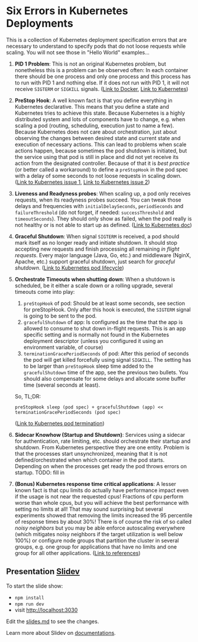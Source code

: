 # Six Errors in Kubernetes Deployments

This is a collection of Kubernetes deployment specification errors that are necessary to understand to specify pods that do not loose requests while scaling. You will not see those in "Hello World" examples...

1. **PID 1 Problem**: This is not an original Kubernetes problem, but nonetheless this is a problem can be observed often: In each container there should be one process and only one process and this process has to run with PID 1 and nothing else. If it does not run with PID 1, it will not receive `SIGTERM` or `SIGKILL` signals. ([Link to Docker](https://docs.docker.com/develop/develop-images/dockerfile_best-practices/#cmd), [Link to Kubernetes](https://cloud.google.com/architecture/best-practices-for-building-containers))
2. **PreStop Hook**: A well known fact is that you define everything in Kubernetes declarative. This means that you define a state and Kubernetes tries to achieve this state. Because Kubernetes is a highly distributed system and lots of components have to change, e.g. when scaling a pod (routing, scheduling, execution just to name a few). Because Kubernetes does not care about orchestration, just about observing the changes between desired state and current state and execution of necessary actions. This can lead to problems when scale actions happen, because sometimes the pod shutdown is initiated, but the service using that pod is still in place and did not yet receive its action from the designated controller.
Because of that it is _best practice_ (or better called a workaround) to define a `preStopHook` in the pod spec with a delay of some seconds to not loose requests in scaling down. ([Link to Kubernetes issue 1](https://github.com/kubernetes/kubernetes/issues/43576), [Link to Kubernetes issue 2](https://github.com/kubernetes-retired/contrib/issues/1140#issuecomment-231641402))
3. **Liveness and Readyness probes**: When scaling up, a pod only receives requests, when its readyness probes succeed. You can tweak those delays and frequencies with `initialDelaySeconds`, `periodSeconds` and `failureThreshold` (do not forget, if needed: `successThreshold` and `timeoutSeconds`). They should only show as failed, when the pod really is not healthy or is not able to start up as defined. ([Link to Kubernetes doc](https://kubernetes.io/docs/concepts/workloads/pods/pod-lifecycle/#container-probes))
4. **Graceful Shutdown**: When signal `SIGTERM` is received, a pod should mark itself as no longer ready and initiate shutdown. It should stop accepting new requests and finish processing all remaining _in flight requests_. Every major language (Java, Go, etc.) and middleware (NginX, Apache, etc.) support graceful shutdown, just search for _graceful shutdown_. ([Link to Kubernetes pod lifecycle](https://kubernetes.io/docs/concepts/workloads/pods/pod-lifecycle/#container-probes))
5. **Orchestrate Timeouts when shutting down**: When a shutdown is scheduled, be it either a scale down or a rolling upgrade, several timeouts come into play:

    1. `preStopHook` of pod: Should be at least some seconds, see section for preStopHook. Only after this hook is executed, the `SIGTERM` signal is going to be sent to the pod.
    2. `gracefulShutdown` of app: Is configured as the time that the app is allowed to consume to shut down in-flight requests. This is an app specific setting and is normally not found in the Kubernetes deployment descriptor (unless you configured it using an environment variable, of course)
    3. `terminationGracePeriodSeconds` of pod: After this period of seconds the pod will get killed forcefully using signal `SIGKILL`. The setting has to be larger than `preStopHook` sleep time added to the `gracefulShutdown` time of the app, see the previous two bullets. You should also compensate for some delays and allocate some buffer time (several seconds at least).

    So, TL;DR:

    ```calc
    preStopHook sleep (pod spec) + gracefulShutdown (app) << terminationGracePeriodSeconds (pod spec)
    ```

    ([Link to Kubernetes pod termination](https://kubernetes.io/docs/concepts/workloads/pods/pod-lifecycle/#pod-termination))

6. **Sidecar Knowhow (Startup and Shutdown)**: Services using a sidecar for authentication, rate limiting, etc. should orchestrate their startup and shutdown. From Kubernetes perspective they are one entity. Problem is that the processes start unsynchronized, meaning that it is not defined/orchestrated when which container in the pod starts. Depending on when the processes get ready the pod throws errors on startup.
TODO: fill in

7. **(Bonus) Kubernetes response time critical applications**: A lesser known fact is that cpu limits do actually have performance impact even if the usage is not near the requested cpus! Fractions of cpu perform worse than whole cpus, but you will achieve the best performance with setting no limits at all! That may sound surprising but several experiments showed that removing the limits increased the 95 percentile of response times by about 30%! There is of course the risk of so called _noisy neighbors_ but you may be able enforce autoscaling everywhere (which mitigates noisy neighbors if the target utilization is well below 100%) or configure node groups that partition the cluster in several groups, e.g. one group for applications that have no limits and one group for all other applications. ([Link to references](https://medium.com/omio-engineering/cpu-limits-and-aggressive-throttling-in-kubernetes-c5b20bd8a718))

## Presentation [Slidev](https://github.com/slidevjs/slidev)

To start the slide show:

- `npm install`
- `npm run dev`
- visit [http://localhost:3030](http://localhost:3030)

Edit the [slides.md](./slides.md) to see the changes.

Learn more about Slidev on [documentations](https://sli.dev/).
